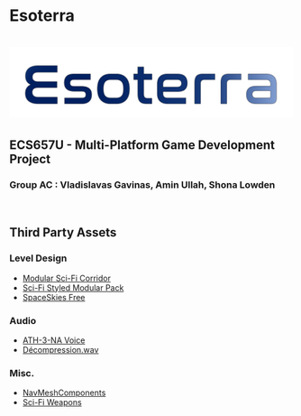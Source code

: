 # Esoterra

<h1 align="center">
  <img src="Esoterra.svg" alt="Esoterra">
</h1>

## ECS657U - Multi-Platform Game Development Project
### Group AC : Vladislavas Gavinas, Amin Ullah, Shona Lowden

<br>


## Third Party Assets

### Level Design
- [Modular Sci-Fi Corridor](https://assetstore.unity.com/packages/3d/environments/sci-fi/modular-sci-fi-corridor-142811)
- [Sci-Fi Styled Modular Pack](https://assetstore.unity.com/packages/3d/environments/sci-fi/sci-fi-styled-modular-pack-82913)
- [SpaceSkies Free](https://assetstore.unity.com/packages/2d/textures-materials/sky/spaceskies-free-80503)

### Audio
- [ATH-3-NA Voice](https://texttospeechrobot.com/texttospeechdownloadmp3.html)
- [Décompression.wav](https://freesound.org/people/davidou/sounds/88495/)

### Misc.
- [NavMeshComponents](https://github.com/Unity-Technologies/NavMeshComponents)
- [Sci-Fi Weapons](https://devassets.com/assets/sci-fi-weapons/)
